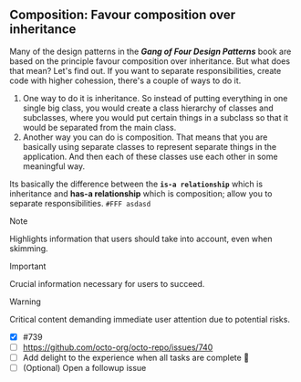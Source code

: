 ## Composition: Favour composition over inheritance

Many of the design patterns in the ***Gang of Four Design Patterns*** book are based on the principle favour composition over inheritance. But what does that mean? Let's find out. If you want to separate responsibilities, create code with higher cohession, there's a couple of ways to do it. 
  1. One way to do it is inheritance. So instead of putting everything in one single big class, you would create a class hierarchy of classes and subclasses, where you would put certain things in a subclass so that it would be separated from the main class. 
  2. Another way you can do is composition. That means that you are basically using separate classes to represent separate things in the application. And then each of these classes use each other in some meaningful way. 

Its basically the difference between the **```is-a relationship```** which is inheritance and **has-a relationship** which is composition; allow you to separate responsibilities.
`#FFF asdasd`
> [!NOTE]
> Highlights information that users should take into account, even when skimming.

> [!IMPORTANT]
> Crucial information necessary for users to succeed.

> [!WARNING]
> Critical content demanding immediate user attention due to potential risks.

- [x] #739
- [ ] https://github.com/octo-org/octo-repo/issues/740
- [ ] Add delight to the experience when all tasks are complete :tada:
- [ ] \(Optional) Open a followup issue